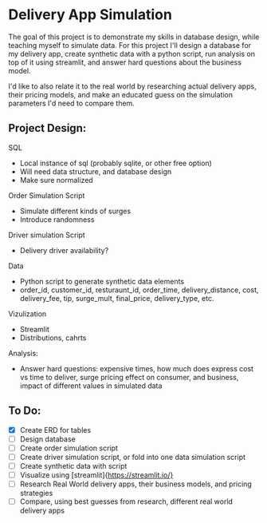 # Delivery App Simulation
The goal of this project is to demonstrate my skills in database design, while teaching myself to simulate data. For this project I'll design a database for my delivery app, create synthetic data with a python script, run analysis on top of it using streamlit, and answer hard questions about the business model.

I'd like to also relate it to the real world by researching actual delivery apps, their pricing models, and make an educated guess on the simulation parameters I'd need to compare them.


## Project Design:
SQL
- Local instance of sql (probably sqlite, or other free option)
- Will need data structure, and database design
- Make sure normalized

Order Simulation Script
- Simulate different kinds of surges
- Introduce randomness 

Driver simulation Script
- Delivery driver availability?

Data
- Python script to generate synthetic data elements
- order_id, customer_id, resturaunt_id, order_time, delivery_distance, cost, delivery_fee, tip, surge_mult, final_price, delivery_type, etc. 

Vizulization 
- Streamlit
- Distributions, cahrts

Analysis:
- Answer hard questions: expensive times, how much does express cost vs time to deliver, surge pricing effect on consumer, and business, impact of different values in simulated data

## To Do:
- [x] Create ERD for tables
- [ ] Design database
- [ ] Create order simulation script
- [ ] Create driver simulation script, or fold into one data simulation script
- [ ] Create synthetic data with script
- [ ] Visualize using [streamlit]{https://streamlit.io/}
- [ ] Research Real World delivery apps, their business models, and pricing strategies
- [ ] Compare, using best guesses from research, different real world delivery apps
